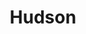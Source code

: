 ---
title: "Hudson"
hashtag: "hudson"
borders:
  - Saint Croix River
tags:
  - City
  - Wisconsin
  - Saint Croix River
---